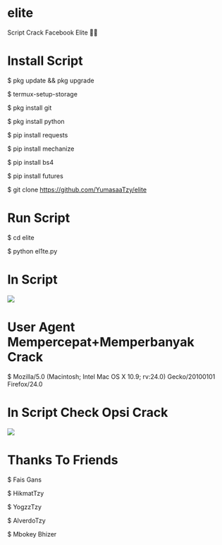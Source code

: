# elite

 Script Crack Facebook Elite 🚶‍♂

# Install Script

$ pkg update && pkg upgrade

$ termux-setup-storage

$ pkg install git

$ pkg install python

$ pip install requests

$ pip install mechanize

$ pip install bs4

$ pip install futures

$ git clone https://github.com/YumasaaTzy/elite

# Run Script

$ cd elite

$ python el1te.py

# In Script

<img src="https://kosred.com/a/mwabs.jpg"/>

# User Agent Mempercepat+Memperbanyak Crack

$ Mozilla/5.0 (Macintosh; Intel Mac OS X 10.9; rv:24.0) Gecko/20100101 Firefox/24.0

# In Script Check Opsi Crack

<img src="https://kosred.com/a/jhzbtz.jpg"/>

# Thanks To Friends

$ Fais Gans

$ HikmatTzy

$ YogzzTzy

$ AlverdoTzy

$ Mbokey Bhizer


